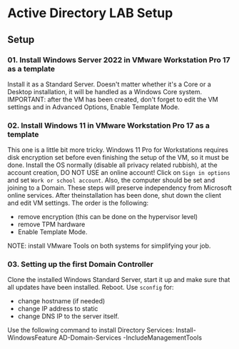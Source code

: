 # Active Directory LAB Setup

## Setup

### 01. Install Windows Server 2022 in VMware Workstation Pro 17 as a template
Install it as a Standard Server. Doesn't matter whether it's a Core or a Desktop installation, it will be handled as a 
Windows Core system.
IMPORTANT: after the VM has been created, don't forget to edit the VM settings and in Advanced Options, Enable Template Mode.

### 02. Install Windows 11 in VMware Workstation Pro 17 as a template
This one is a little bit more tricky.
Windows 11 Pro for Workstations requires disk encryption set before even finishing the setup of the VM, so it must be done.
Install the OS normally (disable all privacy related rubbish), at the account creation, DO NOT USE an online account!
Click on `Sign in options` and set `Work or school account`. Also, the computer should be set and joining to a Domain. These steps 
will preserve independency from Microsoft online services.
After theinstallation has been done, shut down the client and edit VM settings. The order is the following:
- remove encryption (this can be done on the hypervisor level)
- remove TPM hardware
- Enable Template Mode.

NOTE: install VMware Tools on both systems for simplifying your job.

### 03. Setting up the first Domain Controller
Clone the installed Windows Standard Server, start it up and make sure that all updates have been installed. Reboot.
Use `sconfig` for:
- change hostname (if needed)
- change IP address to static
- change DNS IP to the server itself.

Use the following command to install Directory Services:
Install-WindowsFeature AD-Domain-Services -IncludeManagementTools